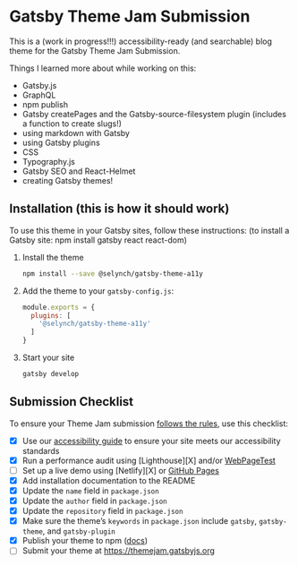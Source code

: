 # Gatsby Theme Jam Submission

This is a (work in progress!!!) accessibility-ready (and searchable) blog theme for the Gatsby Theme Jam Submission.

Things I learned more about while working on this: 
* Gatsby.js
* GraphQL
* npm publish
* Gatsby createPages and the Gatsby-source-filesystem plugin (includes a function to create slugs!)
* using markdown with Gatsby
* using Gatsby plugins
* CSS
* Typography.js
* Gatsby SEO and React-Helmet
* creating Gatsby themes!

## Installation (this is how it should work)

To use this theme in your Gatsby sites, follow these instructions:
(to install a Gatsby site: npm install gatsby react react-dom)

1.  Install the theme
    ```sh
    npm install --save @selynch/gatsby-theme-a11y
    ```

2.  Add the theme to your `gatsby-config.js`:
    ```js
    module.exports = {
      plugins: [
        '@selynch/gatsby-theme-a11y'
      ]
    }
    ```

3.  Start your site
    ```sh
    gatsby develop
    ```

## Submission Checklist

To ensure your Theme Jam submission [follows the rules](https://themejam.gatsbyjs.org/rules), use this checklist:

- [X] Use our [accessibility guide][a11y] to ensure your site meets our accessibility standards
- [X] Run a performance audit using [Lighthouse][X] and/or [WebPageTest][]
- [ ] Set up a live demo using [Netlify][X] or [GitHub Pages][]
- [X] Add installation documentation to the README
- [X] Update the `name` field in `package.json`
- [X] Update the `author` field in `package.json`
- [X] Update the `repository` field in `package.json`
- [X] Make sure the theme’s `keywords` in `package.json` include `gatsby`, `gatsby-theme`, and `gatsby-plugin`
- [X] Publish your theme to npm ([docs][npmpublish])
- [ ] Submit your theme at https://themejam.gatsbyjs.org

[a11y]: https://gatsbyjs.org/docs/making-your-site-accessible#how-to-improve-accessibility
[Lighthouse]: https://developers.google.com/web/tools/lighthouse/
[axe]: https://www.deque.com/axe/
[WebPageTest]: http://webpagetest.org/
[Netlify]: https://netlify.com
[GitHub Pages]: https://pages.github.com/
[npmpublish]: https://docs.npmjs.com/cli/publish

